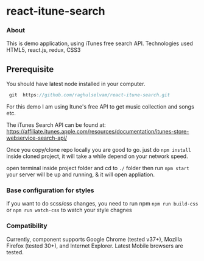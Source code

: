 # react-itune-search
### About

This is demo application, using iTunes free search API. Technologies used HTML5, react.js,  redux, CSS3


## Prerequisite 

You should have latest node installed in your computer.

``` javascript 
 git  https://github.com/raghulselvam/react-itune-search.git
````


For this demo I am using Itune's free API to get music collection and songs etc.

The iTunes Search API can be found at:
https://affiliate.itunes.apple.com/resources/documentation/itunes-store-webservice-search-api/

 
Once you copy/clone repo locally you are good to go. just do ```npm install``` inside cloned project, it will take a while depend on your network speed.

open terminal inside project folder and cd to ```./``` folder then run ```npm start``` your server will be up and running, & it will open appliation. 


### Base configuration for styles

if you want to do scss/css changes, you need to run npm ```npm run build-css``` or ```npm run watch-css``` to watch your style chagnes 



 
### Compatibility
 
 Currently, component supports Google Chrome (tested v37+), Mozilla Firefox (tested 30+), and Internet Explorer. Latest Mobile browsers are tested.
